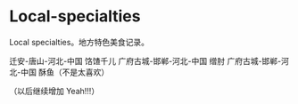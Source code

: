# Local-specialties
Local specialties。地方特色美食记录。

迁安-唐山-河北-中国     饹馇千儿
广府古城-邯郸-河北-中国  缯肘
广府古城-邯郸-河北-中国  酥鱼（不是太喜欢）

（以后继续增加 Yeah!!!）
